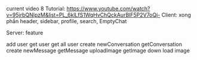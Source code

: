current video 8
Tutorial: https://www.youtube.com/watch?v=95jrbQNlpzM&list=PL_6klLfS1WqHvChQckAurBlF5P2V7oQj-
Client:
xong phần header, sidebar, profile, search, EmptyChat

Server: feature

add user
get user
get all user
create newConversation
getConversation
create newMessage
getMessage
uploadImage
getImage
down load image
